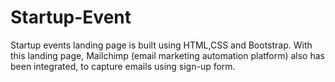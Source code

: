 # Startup-Event
Startup events landing page is built using HTML,CSS and Bootstrap. With this landing page, Mailchimp (email marketing automation platform) also has been integrated, to capture emails using sign-up form.
